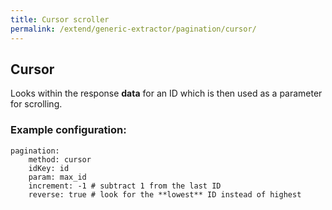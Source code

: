 ```yaml
---
title: Cursor scroller
permalink: /extend/generic-extractor/pagination/cursor/
---
```


## Cursor
Looks within the response **data** for an ID which is then used as a parameter for scrolling.

### Example configuration:

```
pagination:
    method: cursor
    idKey: id
    param: max_id
    increment: -1 # subtract 1 from the last ID
    reverse: true # look for the **lowest** ID instead of highest
```
